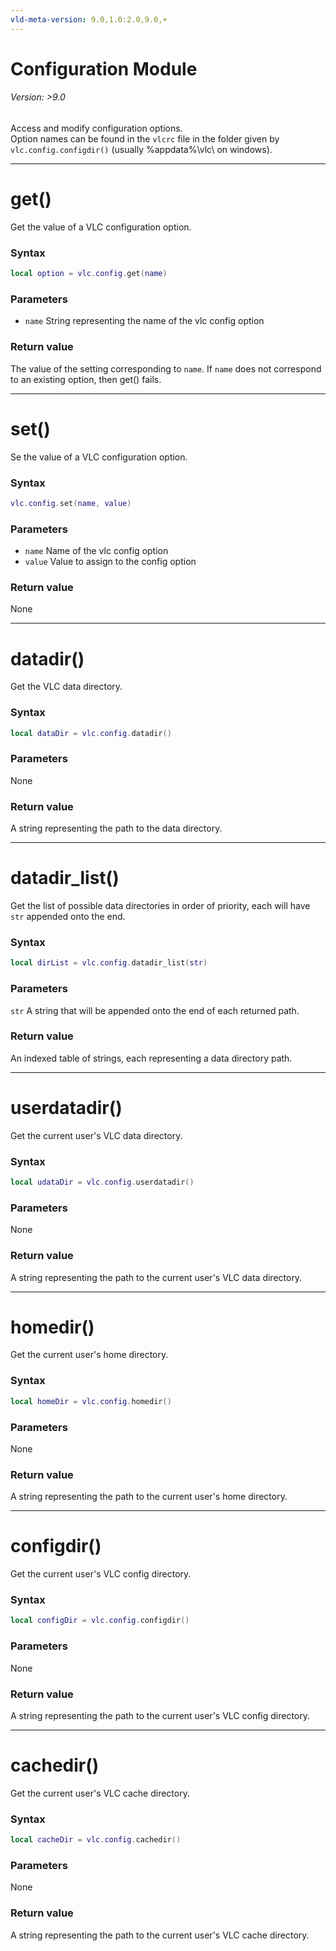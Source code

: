 ```yaml
---
vld-meta-version: 9.0,1.0:2.0,9.0,+
---
```


# Configuration Module

<h6 class="vld-version">Version: &#62;9.0</h6>

Access and modify configuration options.  
Option names can be found in the `vlcrc` file in the folder given by `vlc.config.configdir()` (usually %appdata%\vlc\ on windows).

----
# get()
Get the value of a VLC configuration option.
### Syntax
```lua
local option = vlc.config.get(name)
```
### Parameters
- `name` String representing the name of the vlc config option

### Return value
The value of the setting corresponding to `name`. If `name` does not correspond to an existing option, then get() fails.

----
# set()
Se the value of a VLC configuration option.
### Syntax
```lua
vlc.config.set(name, value)
```
### Parameters
- `name` Name of the vlc config option
- `value` Value to assign to the config option

### Return value
None

----
# datadir()
Get the VLC data directory.
### Syntax
```lua
local dataDir = vlc.config.datadir()
```
### Parameters
None

### Return value
A string representing the path to the data directory.

----
# datadir_list()
Get the list of possible data directories in order of priority, each will have `str` appended onto the end.
### Syntax
```lua
local dirList = vlc.config.datadir_list(str)
```
### Parameters
`str` A string that will be appended onto the end of each returned path.

### Return value
An indexed table of strings, each representing a data directory path.

----
# userdatadir()
Get the current user's VLC data directory.
### Syntax
```lua
local udataDir = vlc.config.userdatadir()
```
### Parameters
None

### Return value
A string representing the path to the current user's VLC data directory.

----
# homedir()
Get the current user's home directory.
### Syntax
```lua
local homeDir = vlc.config.homedir()
```
### Parameters
None

### Return value
A string representing the path to the current user's home directory.

----
# configdir()
Get the current user's VLC config directory.
### Syntax
```lua
local configDir = vlc.config.configdir()
```
### Parameters
None

### Return value
A string representing the path to the current user's VLC config directory.

----
# cachedir()
Get the current user's VLC cache directory.
### Syntax
```lua
local cacheDir = vlc.config.cachedir()
```
### Parameters
None

### Return value
A string representing the path to the current user's VLC cache directory.
